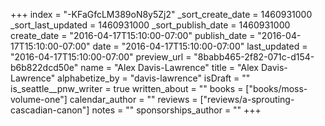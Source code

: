 +++
index = "-KFaGfcLM389oN8y5Zj2"
_sort_create_date = 1460931000
_sort_last_updated = 1460931000
_sort_publish_date = 1460931000
create_date = "2016-04-17T15:10:00-07:00"
publish_date = "2016-04-17T15:10:00-07:00"
date = "2016-04-17T15:10:00-07:00"
last_updated = "2016-04-17T15:10:00-07:00"
preview_url = "8babb465-2f82-071c-d154-b6b822dcd50e"
name = "Alex Davis-Lawrence"
title = "Alex Davis-Lawrence"
alphabetize_by = "davis-lawrence"
isDraft = ""
is_seattle__pnw_writer = true
written_about = ""
books = ["books/moss-volume-one"]
calendar_author = ""
reviews = ["reviews/a-sprouting-cascadian-canon"]
notes = ""
sponsorships_author = ""
+++
